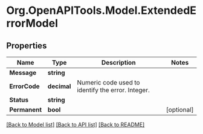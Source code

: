 # Org.OpenAPITools.Model.ExtendedErrorModel

## Properties

Name | Type | Description | Notes
------------ | ------------- | ------------- | -------------
**Message** | **string** |  | 
**ErrorCode** | **decimal** | Numeric code used to identify the error. Integer. | 
**Status** | **string** |  | 
**Permanent** | **bool** |  | [optional] 

[[Back to Model list]](../README.md#documentation-for-models) [[Back to API list]](../README.md#documentation-for-api-endpoints) [[Back to README]](../README.md)

